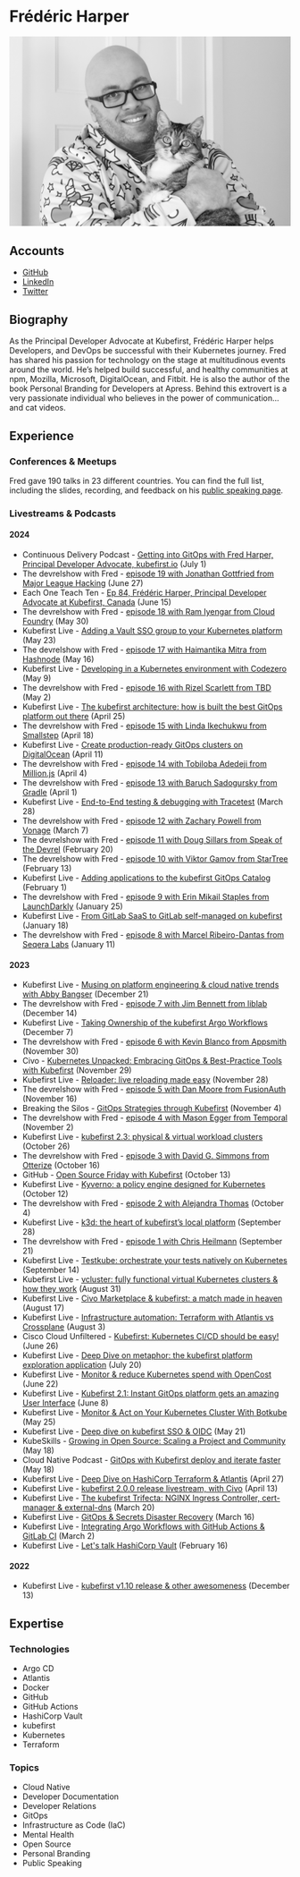 # Frédéric Harper

![Frédéric Harper smiling with his cat in his hands](../pictures/fred.jpeg)

## Accounts

- [GitHub](https://github.com/fharper)
- [LinkedIn](https://www.linkedin.com/in/fredericharper)
- [Twitter](https://twitter.com/fharper)

## Biography

As the Principal Developer Advocate at Kubefirst, Frédéric Harper helps Developers, and DevOps be successful with their Kubernetes journey. Fred has shared his passion for technology on the stage at multitudinous events around the world. He’s helped build successful, and healthy communities at npm, Mozilla, Microsoft, DigitalOcean, and Fitbit. He is also the author of the book Personal Branding for Developers at Apress. Behind this extrovert is a very passionate individual who believes in the power of communication... and cat videos.

## Experience

### Conferences & Meetups

Fred gave 190 talks in 23 different countries. You can find the full list, including the slides, recording, and feedback on his [public speaking page](https://fred.dev/speaking/).

### Livestreams & Podcasts

#### 2024

- Continuous Delivery Podcast - [Getting into GitOps with Fred Harper, Principal Developer Advocate, kubefirst.io](https://www.youtube.com/watch?v=6nwiRpzz7wM) (July 1)
- The devrelshow with Fred - [episode 19 with Jonathan Gottfried from Major League Hacking](https://www.youtube.com/watch?v=8gyUad-8rN4) (June 27)
- Each One Teach Ten - [Ep 84, Frédéric Harper, Principal Developer Advocate at Kubefirst, Canada](https://www.youtube.com/watch?v=bmzutcikjvY) (June 15)
- The devrelshow with Fred - [episode 18 with Ram Iyengar from Cloud Foundry](https://www.youtube.com/watch?v=gxsN4JykdYk) (May 30)
- Kubefirst Live - [Adding a Vault SSO group to your Kubernetes platform](https://www.youtube.com/watch?v=RZSVr2ASBdM) (May 23)
- The devrelshow with Fred - [episode 17 with Haimantika Mitra from Hashnode](https://www.youtube.com/watch?v=E3qjPt26nMw) (May 16)
- Kubefirst Live - [Developing in a Kubernetes environment with Codezero](https://www.youtube.com/watch?v=1TsTHb90cX0) (May 9)
- The devrelshow with Fred - [episode 16 with Rizel Scarlett from TBD](https://www.youtube.com/watch?v=CrjxuX2ulQw) (May 2)
- Kubefirst Live - [The kubefirst architecture: how is built the best GitOps platform out there](https://www.youtube.com/watch?v=_jlFBtGl1I4) (April 25)
- The devrelshow with Fred - [episode 15 with Linda Ikechukwu from Smallstep](https://www.youtube.com/watch?v=KcxLzJO5R2E) (April 18)
- Kubefirst Live - [Create production-ready GitOps clusters on DigitalOcean](https://www.youtube.com/watch?v=LqEk5T8VF18) (April 11)
- The devrelshow with Fred - [episode 14 with Tobiloba Adedeji from Million.js](https://www.youtube.com/watch?v=bCArd6cCJhk) (April 4)
- The devrelshow with Fred - [episode 13 with Baruch Sadogursky from Gradle](https://www.youtube.com/watch?v=IjtQZFP2QTA) (April 1)
- Kubefirst Live - [End-to-End testing & debugging with Tracetest](https://www.youtube.com/watch?v=mZUHbs2Npms) (March 28)
- The devrelshow with Fred - [episode 12 with Zachary Powell from Vonage](https://www.youtube.com/watch?v=fGMe3nbJU9M) (March 7)
- The devrelshow with Fred - [episode 11 with Doug Sillars from Speak of the Devrel](https://www.youtube.com/watch?v=zH-CVs55V68) (February 20)
- The devrelshow with Fred - [episode 10 with Viktor Gamov from StarTree](https://www.youtube.com/watch?v=vCJQmmsfcKw) (February 13)
- Kubefirst Live - [Adding applications to the kubefirst GitOps Catalog](https://www.youtube.com/watch?v=O8pTLnqIAuk) (February 1)
- The devrelshow with Fred - [episode 9 with Erin Mikail Staples from LaunchDarkly](https://www.youtube.com/watch?v=0sumXXdYZY8) (January 25)
- Kubefirst Live - [From GitLab SaaS to GitLab self-managed on kubefirst](https://www.youtube.com/watch?v=zKZP9IDeY0c) (January 18)
- The devrelshow with Fred - [episode 8 with Marcel Ribeiro-Dantas from Seqera Labs](https://www.youtube.com/watch?v=ZBsGCR12oFI) (January 11)

#### 2023

- Kubefirst Live - [Musing on platform engineering & cloud native trends with Abby Bangser](https://www.youtube.com/watch?v=LjrusegcNAI) (December 21)
- The devrelshow with Fred - [episode 7 with Jim Bennett from liblab](https://www.youtube.com/watch?v=mDfzgHR9w6w) (December 14)
- Kubefirst Live - [Taking Ownership of the kubefirst Argo Workflows](https://www.youtube.com/watch?v=OuPynDbN3W8) (December 7)
- The devrelshow with Fred - [episode 6 with Kevin Blanco from Appsmith](https://www.youtube.com/watch?v=KpXHxyFTARA) (November 30)
- Civo - [Kubernetes Unpacked: Embracing GitOps & Best-Practice Tools with Kubefirst](https://www.youtube.com/live/03dAJ3in8wM) (November 29)
- Kubefirst Live - [Reloader: live reloading made easy](https://www.youtube.com/watch?v=65HFXDfaYCQ) (November 28)
- The devrelshow with Fred - [episode 5 with Dan Moore from FusionAuth](https://www.youtube.com/watch?v=93weiQSO6vc) (November 16)
- Breaking the Silos - [GitOps Strategies through Kubefirst](https://www.youtube.com/live/om1rxvKJe3M) (November 4)
- The devrelshow with Fred - [episode 4 with Mason Egger from Temporal](https://www.youtube.com/watch?v=fd8v15-11Ic) (November 2)
- Kubefirst Live - [kubefirst 2.3: physical & virtual workload clusters](https://www.youtube.com/watch?v=KAo3KPYjQ98) (October 26)
- The devrelshow with Fred - [episode 3 with David G. Simmons from Otterize](https://www.youtube.com/watch?v=sQvimBNlvSY) (October 16)
- GitHub - [Open Source Friday with Kubefirst](https://www.youtube.com/live/FEmb12t6i6Y) (October 13)
- Kubefirst Live - [Kyverno: a policy engine designed for Kubernetes](https://www.youtube.com/watch?v=hsf58XJD3j4) (October 12)
- The devrelshow with Fred - [episode 2 with Alejandra Thomas](https://www.youtube.com/watch?v=lq4UHTJ4yEY) (October 4)
- Kubefirst Live - [k3d: the heart of kubefirst’s local platform](https://www.youtube.com/watch?v=Ff9dVcTqKMg) (September 28)
- The devrelshow with Fred - [episode 1 with Chris Heilmann](https://www.youtube.com/watch?v=y_9zT57pyK0) (September 21)
- Kubefirst Live - [Testkube: orchestrate your tests natively on Kubernetes](https://www.youtube.com/watch?v=C7Tzi46HQqQ&t=2s) (September 14)
- Kubefirst Live - [vcluster: fully functional virtual Kubernetes clusters & how they work](https://www.youtube.com/watch?v=gVmuiK5uY7Q) (August 31)
- Kubefirst Live - [Civo Marketplace & kubefirst: a match made in heaven](https://www.youtube.com/watch?v=d3ytIg8Yqws) (August 17)
- Kubefirst Live - [Infrastructure automation: Terraform with Atlantis vs Crossplane](https://www.youtube.com/watch?v=D9vo4Xscktw) (August 3)
- Cisco Cloud Unfiltered - [Kubefirst: Kubernetes CI/CD should be easy!](https://www.youtube.com/watch?v=Jnk8ac6Bu88) (June 26)
- Kubefirst Live - [Deep Dive on metaphor: the kubefirst platform exploration application](https://www.youtube.com/watch?v=wCAWh__xXqQ) (July 20)
- Kubefirst Live - [Monitor & reduce Kubernetes spend with OpenCost](https://www.youtube.com/watch?v=k8j3GZokQp8) (June 22)
- Kubefirst Live - [Kubefirst 2.1: Instant GitOps platform gets an amazing User Interface](https://www.youtube.com/watch?v=WWuwjRpSewM) (June 8)
- Kubefirst Live - [Monitor & Act on Your Kubernetes Cluster With Botkube](https://www.youtube.com/watch?v=RLmU472lync) (May 25)
- Kubefirst Live - [Deep dive on kubefirst SSO & OIDC](https://www.youtube.com/watch?v=lmrHHrM2Jts) (May 21)
- KubeSkills - [Growing in Open Source: Scaling a Project and Community](https://www.youtube.com/watch?v=NMZxuazgaRM) (May 18)
- Cloud Native Podcast - [GitOps with Kubefirst deploy and iterate faster](https://www.youtube.com/watch?v=OIJqNX-jQTc) (May 18)
- Kubefirst Live - [Deep Dive on HashiCorp Terraform & Atlantis](https://www.youtube.com/watch?v=g-9_dQUzN4o) (April 27)
- Kubefirst Live - [kubefirst 2.0.0 release livestream, with Civo](https://www.youtube.com/watch?v=l0MRtWbbiDk) (April 13)
- Kubefirst Live - [The kubefirst Trifecta: NGINX Ingress Controller, cert-manager & external-dns](https://www.youtube.com/watch?v=o6dt-2Dp1xE) (March 20)
- Kubefirst Live - [GitOps & Secrets Disaster Recovery](https://www.youtube.com/watch?v=7pt2P8Pv8a4) (March 16)
- Kubefirst Live - [Integrating Argo Workflows with GitHub Actions & GitLab CI](https://www.youtube.com/watch?v=4VrgjdlpCmo) (March 2)
- Kubefirst Live - [Let's talk HashiCorp Vault](https://www.youtube.com/watch?v=vczxh0SH5Hk) (February 16)

#### 2022

- Kubefirst Live - [kubefirst v1.10 release & other awesomeness](https://www.youtube.com/watch?v=cjbWbyWCI4Q) (December 13)

## Expertise

### Technologies

- Argo CD
- Atlantis
- Docker
- GitHub
- GitHub Actions
- HashiCorp Vault
- kubefirst
- Kubernetes
- Terraform

### Topics

- Cloud Native
- Developer Documentation
- Developer Relations
- GitOps
- Infrastructure as Code (IaC)
- Mental Health
- Open Source
- Personal Branding
- Public Speaking
